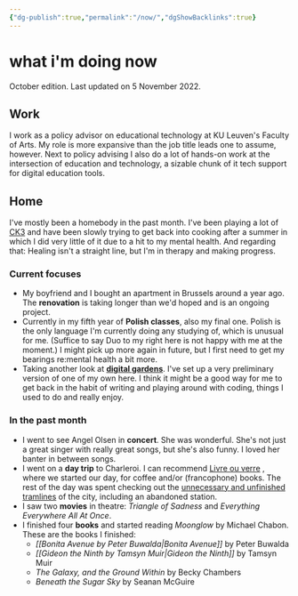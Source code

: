 ```yaml
---
{"dg-publish":true,"permalink":"/now/","dgShowBacklinks":true}
---
```


# what i'm doing now
<div class="ed_note">
<p>October edition. Last updated on 5 November 2022.</p>
</div>

## Work
I work as a policy advisor on educational technology at KU Leuven's Faculty of Arts. My role is more expansive than the job title leads one to assume, however. Next to policy advising I also do a lot of hands-on work at the intersection of education and technology, a sizable chunk of it  tech support for digital education tools.

## Home
I've mostly been a homebody in the past month. I've been playing a lot of [CK3](https://en.wikipedia.org/wiki/Crusader_Kings_III) and have been slowly trying to get back into cooking after a summer in which I did very little of it due to a hit to my mental health. And regarding that: Healing isn't a straight line, but I'm in therapy and making progress.

### Current focuses
- My boyfriend and I bought an apartment in Brussels around a year ago. The **renovation** is taking longer than we'd hoped and is an ongoing project.
- Currently in my fifth year of **Polish classes**, also my final one. Polish is the only language I'm currently doing any studying of, which is unusual for me. (Suffice to say Duo to my right here is not happy with me at the moment.) I might pick up more again in future, but I first need to get my bearings re:mental health a bit more.
- Taking another look at [**digital gardens**](https://cagrimmett.com/notes/2020/11/08/what-are-digital-gardens/). I've set up a very preliminary version of one of my own here. I think it might be a good way for me to get back in the habit of writing and playing around with coding, things I used to do and really enjoy.

### In the past month
- I went to see Angel Olsen in **concert**. She was wonderful. She's not just a great singer with really great songs, but she's also funny. I loved her banter in between songs.
- I went on a **day trip** to Charleroi. I can recommend [Livre ou verre](https://livreouverre.be/) , where we started our day, for coffee and/or (francophone) books. The rest of the day was spent checking out the [unnecessary and unfinished tramlines](https://en.wikipedia.org/wiki/Charleroi_Metro) of the city, including an abandoned station.
- I saw two **movies** in theatre: *Triangle of Sadness* and *Everything Everywhere All At Once*.
- I finished four **books** and started reading *Moonglow* by Michael Chabon. These are the books I finished:
	- *[[Bonita Avenue by Peter Buwalda\|Bonita Avenue]]* by Peter Buwalda
	- *[[Gideon the Ninth by Tamsyn Muir\|Gideon the Ninth]]* by Tamsyn Muir
	- *The Galaxy, and the Ground Within* by Becky Chambers
	- *Beneath the Sugar Sky* by Seanan McGuire
